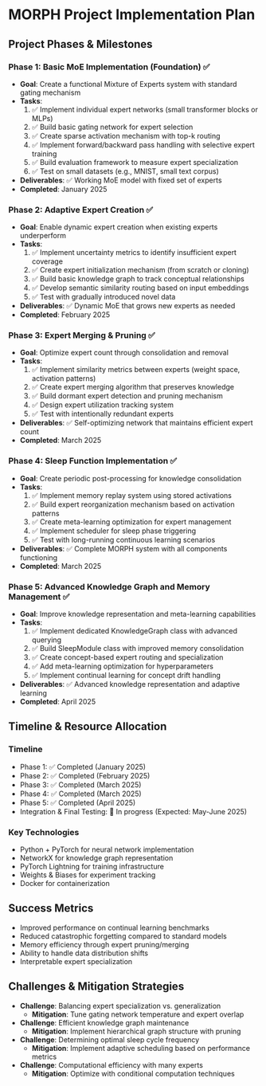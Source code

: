 # MORPH Project Implementation Plan

## Project Phases & Milestones

### Phase 1: Basic MoE Implementation (Foundation) ✅
- **Goal**: Create a functional Mixture of Experts system with standard gating mechanism
- **Tasks**:
  1. ✅ Implement individual expert networks (small transformer blocks or MLPs)
  2. ✅ Build basic gating network for expert selection
  3. ✅ Create sparse activation mechanism with top-k routing
  4. ✅ Implement forward/backward pass handling with selective expert training
  5. ✅ Build evaluation framework to measure expert specialization
  6. ✅ Test on small datasets (e.g., MNIST, small text corpus)
- **Deliverables**: ✅ Working MoE model with fixed set of experts
- **Completed**: January 2025

### Phase 2: Adaptive Expert Creation ✅
- **Goal**: Enable dynamic expert creation when existing experts underperform
- **Tasks**:
  1. ✅ Implement uncertainty metrics to identify insufficient expert coverage
  2. ✅ Create expert initialization mechanism (from scratch or cloning)
  3. ✅ Build basic knowledge graph to track conceptual relationships
  4. ✅ Develop semantic similarity routing based on input embeddings
  5. ✅ Test with gradually introduced novel data
- **Deliverables**: ✅ Dynamic MoE that grows new experts as needed
- **Completed**: February 2025

### Phase 3: Expert Merging & Pruning ✅
- **Goal**: Optimize expert count through consolidation and removal
- **Tasks**:
  1. ✅ Implement similarity metrics between experts (weight space, activation patterns)
  2. ✅ Create expert merging algorithm that preserves knowledge
  3. ✅ Build dormant expert detection and pruning mechanism
  4. ✅ Design expert utilization tracking system
  5. ✅ Test with intentionally redundant experts
- **Deliverables**: ✅ Self-optimizing network that maintains efficient expert count
- **Completed**: March 2025

### Phase 4: Sleep Function Implementation ✅
- **Goal**: Create periodic post-processing for knowledge consolidation
- **Tasks**:
  1. ✅ Implement memory replay system using stored activations
  2. ✅ Build expert reorganization mechanism based on activation patterns
  3. ✅ Create meta-learning optimization for expert management
  4. ✅ Implement scheduler for sleep phase triggering
  5. ✅ Test with long-running continuous learning scenarios
- **Deliverables**: ✅ Complete MORPH system with all components functioning
- **Completed**: March 2025

### Phase 5: Advanced Knowledge Graph and Memory Management ✅
- **Goal**: Improve knowledge representation and meta-learning capabilities
- **Tasks**:
  1. ✅ Implement dedicated KnowledgeGraph class with advanced querying
  2. ✅ Build SleepModule class with improved memory consolidation
  3. ✅ Create concept-based expert routing and specialization
  4. ✅ Add meta-learning optimization for hyperparameters
  5. ✅ Implement continual learning for concept drift handling
- **Deliverables**: ✅ Advanced knowledge representation and adaptive learning
- **Completed**: April 2025

## Timeline & Resource Allocation

### Timeline
- Phase 1: ✅ Completed (January 2025)
- Phase 2: ✅ Completed (February 2025)
- Phase 3: ✅ Completed (March 2025)
- Phase 4: ✅ Completed (March 2025)
- Phase 5: ✅ Completed (April 2025)
- Integration & Final Testing: 🔄 In progress (Expected: May-June 2025)

### Key Technologies
- Python + PyTorch for neural network implementation
- NetworkX for knowledge graph representation
- PyTorch Lightning for training infrastructure
- Weights & Biases for experiment tracking
- Docker for containerization

## Success Metrics
- Improved performance on continual learning benchmarks
- Reduced catastrophic forgetting compared to standard models
- Memory efficiency through expert pruning/merging
- Ability to handle data distribution shifts
- Interpretable expert specialization

## Challenges & Mitigation Strategies
- **Challenge**: Balancing expert specialization vs. generalization
  - **Mitigation**: Tune gating network temperature and expert overlap
- **Challenge**: Efficient knowledge graph maintenance
  - **Mitigation**: Implement hierarchical graph structure with pruning
- **Challenge**: Determining optimal sleep cycle frequency
  - **Mitigation**: Implement adaptive scheduling based on performance metrics
- **Challenge**: Computational efficiency with many experts
  - **Mitigation**: Optimize with conditional computation techniques